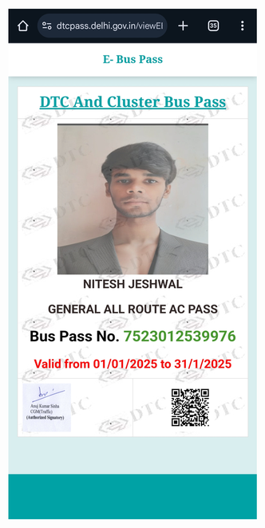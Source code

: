 ![image Alt](https://github.com/shamsher07011/psychic-palm-tree/blob/ec47c788f634665f2cfdae94f7c7429ba0fd6a99/Screenshot_20250102_201038_Chrome.jpg)

